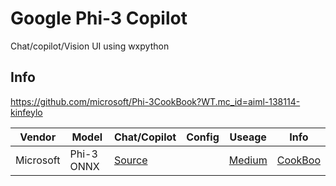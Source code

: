 # Google Phi-3 Copilot
Chat/copilot/Vision UI using wxpython
## Info
https://github.com/microsoft/Phi-3CookBook?WT.mc_id=aiml-138114-kinfeylo



| Vendor   | Model   | Chat/Copilot | Config | Useage|Info | 
|------------|------------|------------|------------|------------|------------|
| Microsoft| Phi-3 ONNX | [Source](https://github.com/myaichat/wxchat/blob/phy3_copilot/phi3_copilot.py)| []()| [Medium](https://github.com/microsoft/Phi-3CookBook?WT.mc_id=aiml-138114-kinfeylo)|[CookBoo](https://github.com/microsoft/Phi-3CookBook?WT.mc_id=aiml-138114-kinfeylo)|
